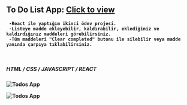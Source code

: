  
## <b> To Do List App: [Click to view](https://todos-alikartalonline.netlify.app/)
  
```
 -React ile yaptığım ikinci ödev projesi.
 -Listeye madde ekleyebilir, kaldırabilir, eklediğiniz ve kaldırdığınız maddeleri görebilirsiniz.
 -Tüm maddeleri "Clear completed" butonu ile silebilir veya madde yanında çarpıya tıklabilirsiniz.
```
<br>
  
##### HTML / CSS / JAVASCRIPT / REACT 
![Todos App](https://i.hizliresim.com/o80uhkh.jpg)
  
![Todos App](https://i.hizliresim.com/f0cbgl1.png)
